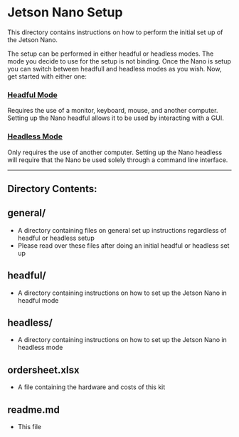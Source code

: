 <h1>Jetson Nano Setup</h1>

This directory contains instructions on how to perform the initial set up of the Jetson Nano.

The setup can be performed in either headful or headless modes. The mode you decide to use for the setup is not binding. Once the Nano is setup you can switch between headfull and headless modes as you wish. Now, get started with either one:

### [Headful Mode](https://github.com/ddiLab/SageEdu/tree/main/setup/headful)
Requires the use of a monitor, keyboard, mouse, and another computer. 
Setting up the Nano headful allows it to be used by interacting with a GUI.

### [Headless Mode](https://github.com/ddiLab/SageEdu/tree/main/setup/headless)
Only requires the use of another computer. Setting up the Nano headless will require that the Nano be used solely through a command line interface.

---

<h2>Directory Contents:</h2>

<h2>general/</h2>

* A directory containing files on general set up instructions regardless of headful or headless setup
* Please read over these files after doing an initial headful or headless set up

<h2>headful/</h2>

* A directory containing instructions on how to set up the Jetson Nano in headful mode

<h2>headless/</h2>

* A directory containing instructions on how to set up the Jetson Nano in headless mode

<h2>ordersheet.xlsx</h2>

* A file containing the hardware and costs of this kit

<h2>readme.md</h2>

* This file

